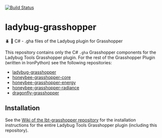 [![Build Status](https://travis-ci.org/ladybug-tools/ladybug-grasshopper-dotnet.svg?branch=master)](https://travis-ci.org/ladybug-tools/ladybug-grasshopper-dotnet)

# ladybug-grasshopper

:beetle: :green_book: C# - .gha files of the Ladybug plugin for Grasshopper

This repository contains only the C# `.gha` Grasshopper components for the Ladybug Tools
Grasshopper plugin. For the rest of the Grasshopper Plugin (written in IronPython) see
the following repositories:

* [ladybug-grasshopper](https://github.com/ladybug-tools/ladybug-grasshopper)
* [honeybee-grasshopper-core](https://github.com/ladybug-tools/honeybee-grasshopper-core)
* [honeybee-grasshopper-energy](https://github.com/ladybug-tools/honeybee-grasshopper-energy)
* [honeybee-grasshopper-radiance](https://github.com/ladybug-tools/honeybee-grasshopper-radiance)
* [dragonfly-grasshopper](https://github.com/ladybug-tools/dragonfly-grasshopper)

## Installation

See the [Wiki of the lbt-grasshopper repository](https://github.com/ladybug-tools/lbt-grasshopper/wiki)
for the installation instructions for the entire Ladybug Tools Grasshopper plugin
(including this repository).
